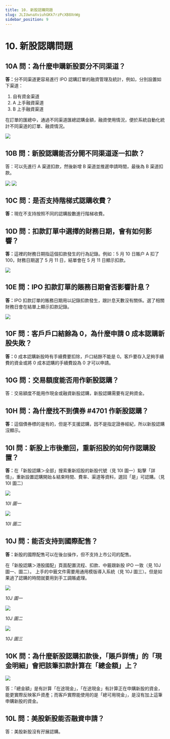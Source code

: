 ```yaml
---
title: 10. 新股認購問題
slug: JLIUwnaXviuhGKk7rzPcXB8XnWg
sidebar_position: 9
---
```



# 10. 新股認購問題

## 10A 問：為什麼申購新股要分不同渠道？

<b>答：</b>分不同渠道更容易進行 IPO 認購訂單的融資管理及統計，例如，分別設置如下渠道：
1. 自有資金渠道
2. A 上手融資渠道
3. B 上手融資渠道

在訂單的匯總中，通過不同渠道匯總認購金額，融資使用情況，便於系統自動化統計不同渠道的訂單、融資情況。

<img src="/assets/Awj9btNXRoYynBxgHQBcpuJvnob.png" src-width="3612" src-height="592" align="center"/>

## 10B 問：新股認購能否分開不同渠道逐一扣款？

答：可以先進行 A 渠道扣款，然後新增 B 渠道並推遲申請時間，最後為 B 渠道扣款。

<img src="/assets/A7FrbtAXkowtBAxMJ6scTSb8nKg.png" src-width="2876" src-height="1602" align="center"/>

<img src="/assets/CHjDbNmGcoZ8f7xWnNfcgNaJnXc.png" src-width="2820" src-height="1598" align="center"/>

## 10C 問：是否支持階梯式認購收費？

<b>答：</b>現在不支持按照不同的認購股數進行階梯收費。

## 10D 問：扣款訂單中選擇的財務日期，會有如何影響？

<b>答：</b>這裡的財務日期指這個扣款發生的行為記錄。例如：5 月 10 日賬户 A 扣了 100，財務日期選了 5 月 11 日，結單會在 5 月 11 日顯示扣款。

<img src="/assets/M5E0bp3wDo3OqyxCLF3cV2XLnwg.png" src-width="2680" src-height="902" align="center"/>

## 10E 問：IPO 扣款訂單的賬務日期會否影響計息？

<b>答：</b>IPO 扣款訂單的賬務日期用以記錄扣款發生，跟計息天數沒有關係。選了相關財務日會在結單上顯示扣款記錄。

<img src="/assets/RRGkbMks2olFQmxmMwacpunbntc.png" src-width="2680" src-height="902" align="center"/>

## 10F 問：客戶戶口結餘為 0，為什麼申請 0 成本認購新股失敗？

<b>答：</b>0 成本認購新股時有手續費要扣除，戶口結餘不能是 0。客戶要存入足夠手續費的資金或將 0 成本認購的手續費設為 0 才可以申請。

## 10G 問：交易額度能否用作新股認購？

答：交易額度不能用作現金或融資新股認購，新股認購需要有足夠資金。

## 10H 問：為什麼找不到債券 #4701 作新股認購？

<b>答：</b>這個債券標的是有的，但是不支援認購，因不是指定證券經紀，所以新股認購沒顯示。

## 10I 問：新股上市後撤回，重新招股的如何作認購設置？

<b>答：</b>在「新股認購＞全部」搜索重新招股的新股代號（見 10I 圖一）點擊「詳情」，重新設置認購開始＆結束時間、費率、渠道等資料，選回「是」可認購。（見 10I 圖二）

<img src="/assets/EQmGbizWhoSQSYxxMqucrQjInnf.png" src-width="2554" src-height="662" align="center"/>

<em>10I 圖一</em>

<img src="/assets/CVZybGNNvoFSdqx77WrcQ7F6nhe.png" src-width="2528" src-height="1552" align="center"/>

<em>10I 圖二</em>

## 10J 問：能否支持到國際配售？

<b>答：</b>新股的國際配售可以在後台操作，但不支持上市公司的配售。

在「新股認購＞港股國配」頁面配置流程、扣款、中籤跟新股 IPO 一致（見 10J 圖一、圖二）。
上手的中籤文件需要用通用模版導入系統（見 10J 圖三）。但是如果過了認購的時間就要用到手工調賬處理。

<img src="/assets/IKWUb7OKqoC7JCxUr7Kcltf1nNh.png" src-width="2506" src-height="854" align="center"/>

<em>10J 圖一</em>

<img src="/assets/Qwl4bEUr6oQBy8xKQtpcITNvnMc.png" src-width="2498" src-height="928" align="center"/>

<em>10J 圖二</em>

<img src="/assets/SgMmbJYSLoZeOfxoOaicDf5Wnod.png" src-width="2508" src-height="1428" align="center"/>

<em>10J 圖三</em>

## 10K 問：為什麼新股認購扣款後，「賬戶詳情」的「現金明細」會把該筆扣款計算在「總金額」上？

<img src="/assets/F5VFbvYp0oktstxXxcucaAgNnIe.png" src-width="1846" src-height="1392" align="center"/>

答：「總金額」是有計算「在途現金」，「在途現金」有計算正在申購新股的資金，能更實際反映客戶資產；而客戶實際能使用的是「總可用現金」，是沒有加上這筆申購新股的資金。

## 10L 問：美股新股能否融資申請？

答：美股新股沒有孖展認購。

